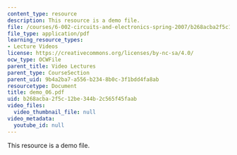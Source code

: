 ```yaml
---
content_type: resource
description: This resource is a demo file.
file: /courses/6-002-circuits-and-electronics-spring-2007/b268acba2f5c12be344b2c565f45faab_demo_06.pdf
file_type: application/pdf
learning_resource_types:
- Lecture Videos
license: https://creativecommons.org/licenses/by-nc-sa/4.0/
ocw_type: OCWFile
parent_title: Video Lectures
parent_type: CourseSection
parent_uid: 9b4a2ba7-a556-b234-8b0c-3f1bdd4fa8ab
resourcetype: Document
title: demo_06.pdf
uid: b268acba-2f5c-12be-344b-2c565f45faab
video_files:
  video_thumbnail_file: null
video_metadata:
  youtube_id: null
---
```

This resource is a demo file.
